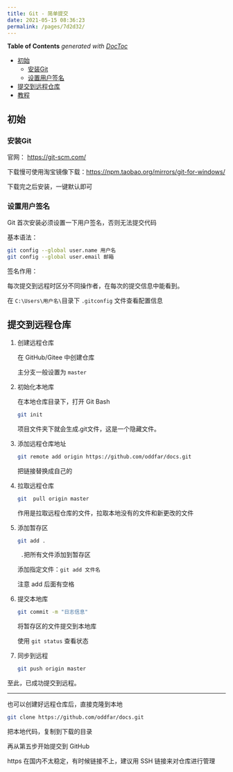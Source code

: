 ```yaml
---
title: Git - 简单提交
date: 2021-05-15 08:36:23
permalink: /pages/7d2d32/
---
```


<!-- START doctoc generated TOC please keep comment here to allow auto update -->
<!-- DON'T EDIT THIS SECTION, INSTEAD RE-RUN doctoc TO UPDATE -->
**Table of Contents**  *generated with [DocToc](https://github.com/thlorenz/doctoc)*

- [初始](#%E5%88%9D%E5%A7%8B)
  - [安装Git](#%E5%AE%89%E8%A3%85git)
  - [设置用户签名](#%E8%AE%BE%E7%BD%AE%E7%94%A8%E6%88%B7%E7%AD%BE%E5%90%8D)
- [提交到远程仓库](#%E6%8F%90%E4%BA%A4%E5%88%B0%E8%BF%9C%E7%A8%8B%E4%BB%93%E5%BA%93)
- [教程](#%E6%95%99%E7%A8%8B)

<!-- END doctoc generated TOC please keep comment here to allow auto update -->
## 初始

### 安装Git

官网： https://git-scm.com/

下载慢可使用淘宝镜像下载：https://npm.taobao.org/mirrors/git-for-windows/

下载完之后安装，一键默认即可



### 设置用户签名

Git 首次安装必须设置一下用户签名，否则无法提交代码

基本语法：

```sh
git config --global user.name 用户名
git config --global user.email 邮箱
```

签名作用：

每次提交到远程时区分不同操作者，在每次的提交信息中能看到。

在 `C:\Users\用户名\`目录下 `.gitconfig` 文件查看配置信息

## 提交到远程仓库

1. 创建远程仓库

   在 GitHub/Gitee 中创建仓库

   主分支一般设置为 `master`

2. 初始化本地库

   在本地仓库目录下，打开 Git Bash 

   ```sh
   git init
   ```
   项目文件夹下就会生成.git文件，这是一个隐藏文件。

3. 添加远程仓库地址

   ```sh
   git remote add origin https://github.com/oddfar/docs.git
   ```

   把链接替换成自己的

4. 拉取远程仓库

   ```sh
   git  pull origin master
   ```
   作用是拉取远程仓库的文件，拉取本地没有的文件和新更改的文件

5. 添加暂存区

   ```sh
   git add .
   ```

   ` .`把所有文件添加到暂存区

   添加指定文件：`git add 文件名`

   注意 add 后面有空格

6. 提交本地库

   ```sh
   git commit -m "日志信息"
   ```

   将暂存区的文件提交到本地库

   使用 `git status` 查看状态

7. 同步到远程

   ```sh
   git push origin master
   ```
   



至此，已成功提交到远程。

---

也可以创建好远程仓库后，直接克隆到本地

```sh
git clone https://github.com/oddfar/docs.git
```

把本地代码，复制到下载的目录

再从第五步开始提交到 GitHub

https 在国内不太稳定，有时候链接不上，建议用 SSH 链接来对仓库进行管理

